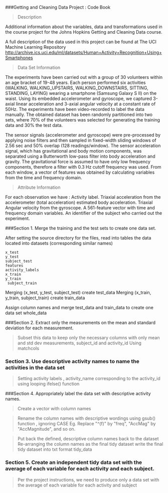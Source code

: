 ###Getting and Cleaning Data Project : Code Book 


> Description

Additional information about the variables, data and transformations used in the course project for the Johns Hopkins Getting and Cleaning Data course.

A full description of the data used in this project can be found at The UCI Machine Learning Repository
http://archive.ics.uci.edu/ml/datasets/Human+Activity+Recognition+Using+Smartphones


> Data Set Information

The experiments have been carried out with a group of 30 volunteers within an age bracket of 19-48 years. Each person performed six activities (WALKING, WALKING_UPSTAIRS, WALKING_DOWNSTAIRS, SITTING, STANDING, LAYING) wearing a smartphone (Samsung Galaxy S II) on the waist.
Using its embedded accelerometer and gyroscope, we captured 3-axial linear acceleration and 3-axial angular velocity at a constant rate of 50Hz. The experiments have been video-recorded to label the data manually. The obtained dataset has been randomly partitioned into two sets, where 70% of the volunteers was selected for generating the training data and 30% the test data.

The sensor signals (accelerometer and gyroscope) were pre-processed by applying noise filters and then sampled in fixed-width sliding windows of 2.56 sec and 50% overlap (128 readings/window). 
The sensor acceleration signal, which has gravitational and body motion components, was separated using a Butterworth low-pass filter into body acceleration and gravity. 
The gravitational force is assumed to have only low frequency components, therefore a filter with 0.3 Hz cutoff frequency was used. From each window, a vector of features was obtained by calculating variables from the time and frequency domain.


> Attribute Information

For each observation we have :
    Activity label.
    Triaxial acceleration from the accelerometer (total acceleration)  estimated body acceleration.
    Triaxial Angular velocity from the gyroscope.
    A 561-feature vector with time and frequency domain variables.
    An identifier of the subject who carried out the experiment.


###Section 1. Merge the training and the test sets to create one data set.

After setting the source directory for the files, read into tables the data located into datasets (corresponding similar names)

    x_test
    y_test
    subject_test
    features
    activity_labels
    x_train
    y_train
     subject_train
  
Merging (x_test, y_test, subject_test) create test_data
Merging (x_train, y_train, subject_train) create train_data

Assign column names and merge test_data and train_data to create one data set whole_data

###Section 2. Extract only the measurements on the mean and standard deviation for each measurement.

> Subset this data to keep only the necessary columns with only mean and std dev measurements, subject_id and activity_id
Using matchcols

### Section 3. Use descriptive activity names to name the activities in the data set

> Setting activity labels , activity_name corresponding to the activity_id using looping ifelse() function 


###Section 4. Appropriately label the data set with descriptive activity names.

> Create a vector with column names 

> Rename the column names with descriptive wordings using gsub() function , ignoring CASE
> Eg. Replace "^(f)" by "freq", "AccMag" by "AccMagnitude", and so on. 

> Put back the defined, descriptive column names back to the dataset
> Re-arranging the column names as the final tidy dataset
> write the final tidy dataset into txt format tidy_data


### Section 5. Create an independent tidy data set with the average of each variable for each activity and each subject.

> Per the project instructions, we need to produce only a data set with the average of each variable for each activity and subject
